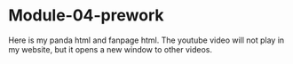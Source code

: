 # Module-04-prework

Here is my panda html and fanpage html. The youtube video will not play in my website, but it opens a new window to other videos.


